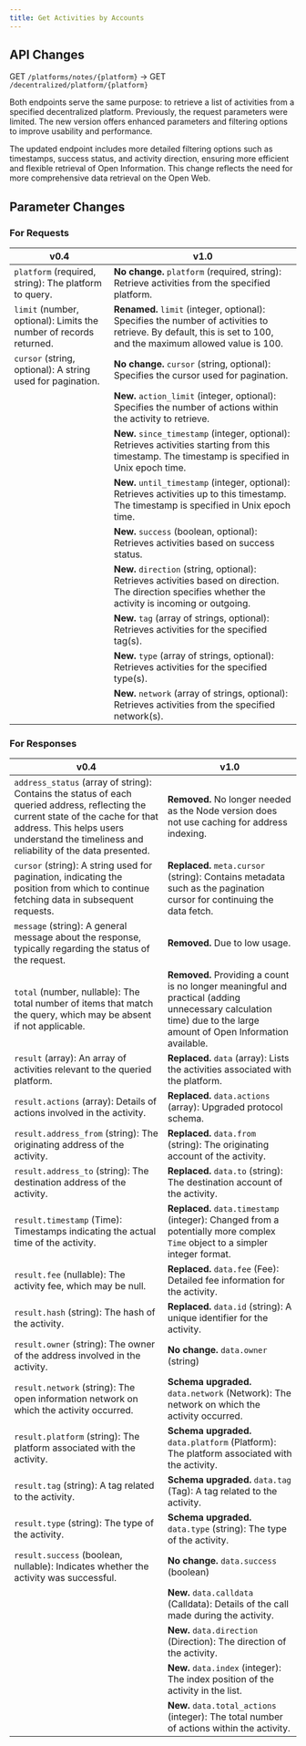 ```yaml
---
title: Get Activities by Accounts
---
```


## API Changes

GET `/platforms/notes/{platform}` -> GET `/decentralized/platform/{platform}`

Both endpoints serve the same purpose: to retrieve a list of activities from a specified decentralized platform. Previously, the request parameters were limited. The new version offers enhanced parameters and filtering options to improve usability and performance.

The updated endpoint includes more detailed filtering options such as timestamps, success status, and activity direction, ensuring more efficient and flexible retrieval of Open Information. This change reflects the need for more comprehensive data retrieval on the Open Web.

## Parameter Changes

### For Requests

| v0.4                                                               | v1.0                                                                                                                                                            |
| ------------------------------------------------------------------ | --------------------------------------------------------------------------------------------------------------------------------------------------------------- |
| `platform` (required, string): The platform to query.              | **No change.** `platform` (required, string): Retrieve activities from the specified platform.                                                                  |
| `limit` (number, optional): Limits the number of records returned. | **Renamed.** `limit` (integer, optional): Specifies the number of activities to retrieve. By default, this is set to 100, and the maximum allowed value is 100. |
| `cursor` (string, optional): A string used for pagination.         | **No change.** `cursor` (string, optional): Specifies the cursor used for pagination.                                                                           |
|                                                                    | **New.** `action_limit` (integer, optional): Specifies the number of actions within the activity to retrieve.                                                   |
|                                                                    | **New.** `since_timestamp` (integer, optional): Retrieves activities starting from this timestamp. The timestamp is specified in Unix epoch time.               |
|                                                                    | **New.** `until_timestamp` (integer, optional): Retrieves activities up to this timestamp. The timestamp is specified in Unix epoch time.                       |
|                                                                    | **New.** `success` (boolean, optional): Retrieves activities based on success status.                                                                           |
|                                                                    | **New.** `direction` (string, optional): Retrieves activities based on direction. The direction specifies whether the activity is incoming or outgoing.         |
|                                                                    | **New.** `tag` (array of strings, optional): Retrieves activities for the specified tag(s).                                                                     |
|                                                                    | **New.** `type` (array of strings, optional): Retrieves activities for the specified type(s).                                                                   |
|                                                                    | **New.** `network` (array of strings, optional): Retrieves activities from the specified network(s).                                                            |

### For Responses

| v0.4                                                                                                                                                                                                                           | v1.0                                                                                                                                                              |
| ------------------------------------------------------------------------------------------------------------------------------------------------------------------------------------------------------------------------------ | ----------------------------------------------------------------------------------------------------------------------------------------------------------------- |
| `address_status` (array of string): Contains the status of each queried address, reflecting the current state of the cache for that address. This helps users understand the timeliness and reliability of the data presented. | **Removed.** No longer needed as the Node version does not use caching for address indexing.                                                                      |
| `cursor` (string): A string used for pagination, indicating the position from which to continue fetching data in subsequent requests.                                                                                          | **Replaced.** `meta.cursor` (string): Contains metadata such as the pagination cursor for continuing the data fetch.                                              |
| `message` (string): A general message about the response, typically regarding the status of the request.                                                                                                                       | **Removed.** Due to low usage.                                                                                                                                    |
| `total` (number, nullable): The total number of items that match the query, which may be absent if not applicable.                                                                                                             | **Removed.** Providing a count is no longer meaningful and practical (adding unnecessary calculation time) due to the large amount of Open Information available. |
| `result` (array): An array of activities relevant to the queried platform.                                                                                                                                                     | **Replaced.** `data` (array): Lists the activities associated with the platform.                                                                                  |
| `result.actions` (array): Details of actions involved in the activity.                                                                                                                                                         | **Replaced.** `data.actions` (array): Upgraded protocol schema.                                                                                                   |
| `result.address_from` (string): The originating address of the activity.                                                                                                                                                       | **Replaced.** `data.from` (string): The originating account of the activity.                                                                                      |
| `result.address_to` (string): The destination address of the activity.                                                                                                                                                         | **Replaced.** `data.to` (string): The destination account of the activity.                                                                                        |
| `result.timestamp` (Time): Timestamps indicating the actual time of the activity.                                                                                                                                              | **Replaced.** `data.timestamp` (integer): Changed from a potentially more complex `Time` object to a simpler integer format.                                      |
| `result.fee` (nullable): The activity fee, which may be null.                                                                                                                                                                  | **Replaced.** `data.fee` (Fee): Detailed fee information for the activity.                                                                                        |
| `result.hash` (string): The hash of the activity.                                                                                                                                                                              | **Replaced.** `data.id` (string): A unique identifier for the activity.                                                                                           |
| `result.owner` (string): The owner of the address involved in the activity.                                                                                                                                                    | **No change.** `data.owner` (string)                                                                                                                              |
| `result.network` (string): The open information network on which the activity occurred.                                                                                                                                        | **Schema upgraded.** `data.network` (Network): The network on which the activity occurred.                                                                        |
| `result.platform` (string): The platform associated with the activity.                                                                                                                                                         | **Schema upgraded.** `data.platform` (Platform): The platform associated with the activity.                                                                       |
| `result.tag` (string): A tag related to the activity.                                                                                                                                                                          | **Schema upgraded.** `data.tag` (Tag): A tag related to the activity.                                                                                             |
| `result.type` (string): The type of the activity.                                                                                                                                                                              | **Schema upgraded.** `data.type` (string): The type of the activity.                                                                                              |
| `result.success` (boolean, nullable): Indicates whether the activity was successful.                                                                                                                                           | **No change.** `data.success` (boolean)                                                                                                                           |
|                                                                                                                                                                                                                                | **New.** `data.calldata` (Calldata): Details of the call made during the activity.                                                                                |
|                                                                                                                                                                                                                                | **New.** `data.direction` (Direction): The direction of the activity.                                                                                             |
|                                                                                                                                                                                                                                | **New.** `data.index` (integer): The index position of the activity in the list.                                                                                  |
|                                                                                                                                                                                                                                | **New.** `data.total_actions` (integer): The total number of actions within the activity.                                                                         |

